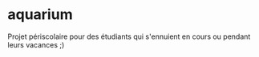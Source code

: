 # aquarium
Projet périscolaire pour des étudiants qui s'ennuient en cours ou pendant leurs vacances ;)

